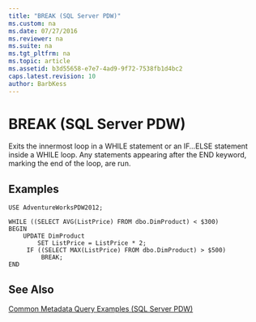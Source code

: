 ```yaml
---
title: "BREAK (SQL Server PDW)"
ms.custom: na
ms.date: 07/27/2016
ms.reviewer: na
ms.suite: na
ms.tgt_pltfrm: na
ms.topic: article
ms.assetid: b3d55658-e7e7-4ad9-9f72-7538fb1d4bc2
caps.latest.revision: 10
author: BarbKess
---
```

# BREAK (SQL Server PDW)
Exits the innermost loop in a WHILE statement or an IF…ELSE statement inside a WHILE loop. Any statements appearing after the END keyword, marking the end of the loop, are run.  
  
## Examples  
  
```  
USE AdventureWorksPDW2012;  
  
WHILE ((SELECT AVG(ListPrice) FROM dbo.DimProduct) < $300)  
BEGIN  
    UPDATE DimProduct  
        SET ListPrice = ListPrice * 2;  
     IF ((SELECT MAX(ListPrice) FROM dbo.DimProduct) > $500)  
         BREAK;  
END  
```  
  
## See Also  
[Common Metadata Query Examples &#40;SQL Server PDW&#41;](../../mpp/sqlpdw/common-metadata-query-examples-sql-server-pdw.md)  
  
